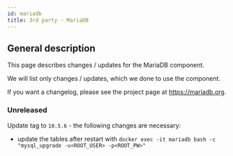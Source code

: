 ```yaml
---
id: mariadb
title: 3rd party - MariaDB
---
```


## General description

This page describes changes / updates for the MariaDB component.

We will list only changes / updates, which we done to use the component.

If you want a changelog, please see the project page at https://mariadb.org.

### Unreleased

Update tag to `10.5.6` - the following changes are necessary:
 - update the tables after restart with `docker exec -it mariadb bash -c "mysql_upgrade -u<ROOT_USER> -p<ROOT_PW>"`